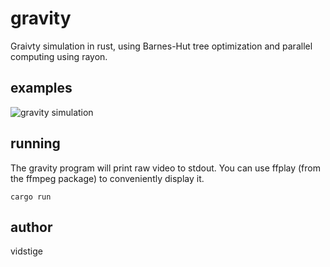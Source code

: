 # gravity
Graivty simulation in rust, using Barnes-Hut tree optimization and parallel computing using rayon.

## examples

![gravity simulation](gifs/7.gif)

## running
The gravity program will print raw video to stdout. You can use ffplay (from the ffmpeg package) to conveniently display it.

    cargo run

## author
vidstige
